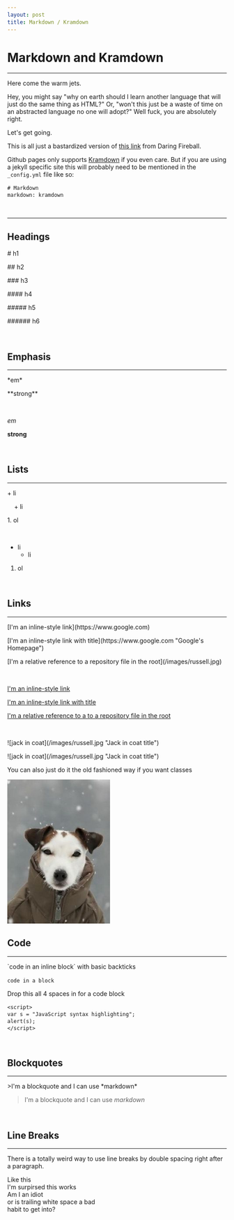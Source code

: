 ```yaml
---
layout: post
title: Markdown / Kramdown
---
```


# Markdown and Kramdown

***

Here come the warm jets.

Hey, you might say "why on earth should I learn another language that will just do the same thing as HTML?" Or, "won't this just be a waste of time on an abstracted language no one will adopt?" Well fuck, you are absolutely right.

Let's get going.

This is all just a bastardized version of [this link](http://daringfireball.net/projects/markdown/syntax) from Daring Fireball.

Github pages only supports [Kramdown](http://kramdown.gettalong.org/syntax.html) if you even care. But if you are using a jekyll specific site this will probably need to be mentioned in the `_config.yml` file like so:

    # Markdown
    markdown: kramdown

<br>

***

## Headings

<p># h1</p>
<p>## h2</p>
<p>### h3</p>
<p>#### h4</p>
<p>##### h5</p>
<p>###### h6</p>

<br>

## Emphasis

***

<p>*em*</p>
<p>**strong**</p>

<br>

*em*

**strong**


<br>

## Lists

***

<p>+ li</p>
<p>&nbsp; &nbsp; + li</p>

<p>1. ol</p>

<br>

+ li
  + li

1. ol

<br>

## Links

***

<p>[I'm an inline-style link](https://www.google.com)</p>
<p>[I'm an inline-style link with title](https://www.google.com "Google's Homepage")</p>
<p>[I'm a relative reference to a repository file in the root](/images/russell.jpg)</p>

<br>

[I'm an inline-style link](https://www.google.com)

[I'm an inline-style link with title](https://www.google.com "Google's Homepage")

[I'm a relative reference to a to a repository file in the root](/images/russell.jpg)

<br>

<p>![jack in coat](/images/russell.jpg "Jack in coat title")</p>
![jack in coat](/images/russell.jpg "Jack in coat title")

<br>

You can also just do it the old fashioned way if you want classes

<img class="img-responsive" src="/images/russell.jpg">

<br>

## Code

***

<p>`code in an inline block` with basic backticks</p>

`code in a block`

Drop this all 4 spaces in for a code block

    <script>
    var s = "JavaScript syntax highlighting";
    alert(s);
    </script>


<br>

## Blockquotes

***

<p>>I'm a blockquote and I can use *markdown*</p>

>I'm a blockquote and I can use *markdown*

<br>

## Line Breaks

***

There is a totally weird way to use line breaks by double spacing right after a paragraph.

Like this  
I'm surpirsed this works  
Am I an idiot  
or is trailing white space a bad  
habit to get into?
